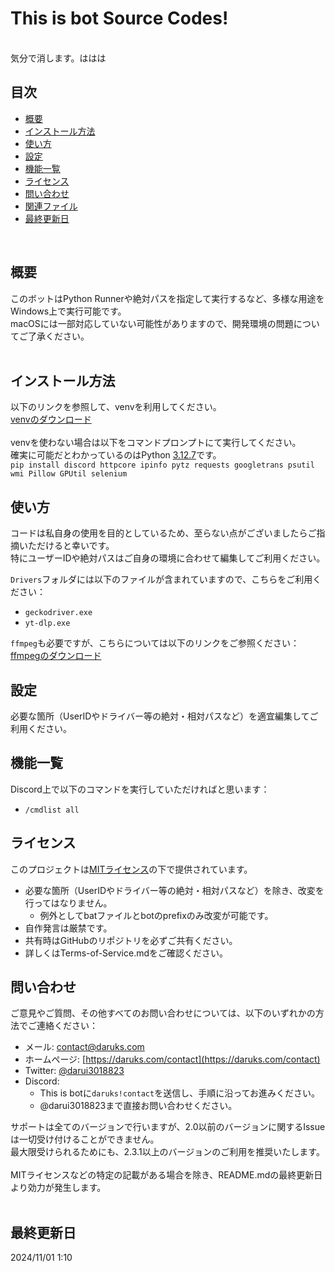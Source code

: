 # This is bot Source Codes!
<br>
気分で消します。ははは
<br>

## 目次
- [概要](https://github.com/darui3018823/Thisisbot?tab=readme-ov-file#%E6%A6%82%E8%A6%81)
- [インストール方法](https://github.com/darui3018823/Thisisbot?tab=readme-ov-file#%E3%82%A4%E3%83%B3%E3%82%B9%E3%83%88%E3%83%BC%E3%83%AB%E6%96%B9%E6%B3%95)
- [使い方](https://github.com/darui3018823/Thisisbot?tab=readme-ov-file#%E4%BD%BF%E3%81%84%E6%96%B9)
- [設定](https://github.com/darui3018823/Thisisbot?tab=readme-ov-file#%E8%A8%AD%E5%AE%9A)
- [機能一覧](https://github.com/darui3018823/Thisisbot?tab=readme-ov-file#%E6%A9%9F%E8%83%BD%E4%B8%80%E8%A6%A7)
- [ライセンス](https://github.com/darui3018823/Thisisbot?tab=readme-ov-file#%E3%83%A9%E3%82%A4%E3%82%BB%E3%83%B3%E3%82%B9)
- [問い合わせ](https://github.com/darui3018823/Thisisbot?tab=readme-ov-file#問い合わせ)
- [関連ファイル](https://github.com/darui3018823/Thsisbot?tab=readme-ov-file#関連ファイル)
- [最終更新日](https://github.com/darui3018823/Thisisbot?tab=readme-ov-file#%E6%9C%80%E7%B5%82%E6%9B%B4%E6%96%B0%E6%97%A5)

<br>

## 概要
このボットはPython Runnerや絶対パスを指定して実行するなど、多様な用途をWindows上で実行可能です。<br>
macOSには一部対応していない可能性がありますので、開発環境の問題についてご了承ください。<br><br>

## インストール方法
以下のリンクを参照して、venvを利用してください。<br>
[venvのダウンロード](https://github.com/darui3018823/Thisisbot/releases/download/2.3.2/venv_3.12.7.zip)<br>
<br>
venvを使わない場合は以下をコマンドプロンプトにて実行してください。<br>
確実に可能だとわかっているのはPython [3.12.7](https://www.python.org/downloads/release/python-3127/)です。<br>
`pip install discord httpcore ipinfo pytz requests googletrans psutil wmi Pillow GPUtil selenium`<br>

## 使い方
コードは私自身の使用を目的としているため、至らない点がございましたらご指摘いただけると幸いです。<br>
特にユーザーIDや絶対パスはご自身の環境に合わせて編集してご利用ください。<br>

`Drivers`フォルダには以下のファイルが含まれていますので、こちらをご利用ください：
- `geckodriver.exe`
- `yt-dlp.exe`

`ffmpeg`も必要ですが、こちらについては以下のリンクをご参照ください：
[ffmpegのダウンロード](https://bot.daruks.com/thisisbot/ffmpeg/)

## 設定
必要な箇所（UserIDやドライバー等の絶対・相対パスなど）を適宜編集してご利用ください。

## 機能一覧
Discord上で以下のコマンドを実行していただければと思います：
- `/cmdlist all`

## ライセンス
このプロジェクトは[MITライセンス](https://github.com/darui3018823/Thisisbot?tab=License-1-ov-file)の下で提供されています。

- 必要な箇所（UserIDやドライバー等の絶対・相対パスなど）を除き、改変を行ってはなりません。
  - 例外としてbatファイルとbotのprefixのみ改変が可能です。
- 自作発言は厳禁です。
- 共有時はGitHubのリポジトリを必ずご共有ください。
- 詳しくはTerms-of-Service.mdをご確認ください。

## 問い合わせ
ご意見やご質問、その他すべてのお問い合わせについては、以下のいずれかの方法でご連絡ください：
- メール: contact@daruks.com
- ホームページ: [https://daruks.com/contact](https://daruks.com/contact)
- Twitter: [@darui3018823](https://twitter.com/darui3018823)
- Discord:
  - This is botに`daruks!contact`を送信し、手順に沿ってお進みください。
  - @darui3018823まで直接お問い合わせください。

サポートは全てのバージョンで行いますが、2.0以前のバージョンに関するIssueは一切受け付けることができません。<br>
最大限受けられるためにも、2.3.1以上のバージョンのご利用を推奨いたします。<br>
<br>
MITライセンスなどの特定の記載がある場合を除き、README.mdの最終更新日より効力が発生します。<br>
<br>
## 最終更新日
2024/11/01 1:10
